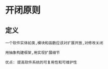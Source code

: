 # 开闭原则
    
## 定义

    一个软件实体如类,模块和函数应该对扩展开放,对修改关闭
    
    用抽象构建框架,用实现扩展细节
    
    优点: 提高软件系统的可复用性和可维护性